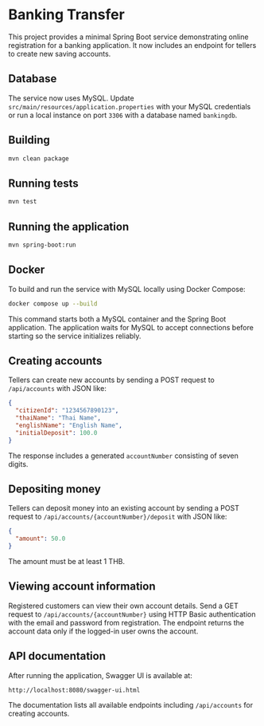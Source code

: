 # Banking Transfer

This project provides a minimal Spring Boot service demonstrating online registration for a banking application. It now includes an endpoint for tellers to create new saving accounts.

## Database

The service now uses MySQL. Update `src/main/resources/application.properties` with your MySQL credentials or run a local instance on port `3306` with a database named `bankingdb`.

## Building

```bash
mvn clean package
```

## Running tests

```bash
mvn test
```

## Running the application

```bash
mvn spring-boot:run
```

## Docker

To build and run the service with MySQL locally using Docker Compose:

```bash
docker compose up --build
```

This command starts both a MySQL container and the Spring Boot application. The
application waits for MySQL to accept connections before starting so the
service initializes reliably.

## Creating accounts

Tellers can create new accounts by sending a POST request to `/api/accounts` with JSON like:

```json
{
  "citizenId": "1234567890123",
  "thaiName": "Thai Name",
  "englishName": "English Name",
  "initialDeposit": 100.0
}
```

The response includes a generated `accountNumber` consisting of seven digits.

## Depositing money

Tellers can deposit money into an existing account by sending a POST request to
`/api/accounts/{accountNumber}/deposit` with JSON like:

```json
{
  "amount": 50.0
}
```

The amount must be at least 1 THB.

## Viewing account information

Registered customers can view their own account details. Send a GET request to
`/api/accounts/{accountNumber}` using HTTP Basic authentication with the email
and password from registration. The endpoint returns the account data only if
the logged-in user owns the account.

## API documentation

After running the application, Swagger UI is available at:

```
http://localhost:8080/swagger-ui.html
```
The documentation lists all available endpoints including `/api/accounts` for creating accounts.
